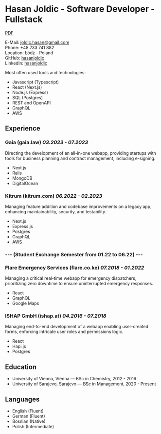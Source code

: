 # Hasan Joldic - Software Developer - Fullstack

[PDF](https://enki.fra1.cdn.digitaloceanspaces.com/Hasan%20Joldic.pdf)

E-Mail: <joldic.hasan@gmail.com>  
Phone: +48 733 741 882  
Location: Łódź - Poland  
GitHub: [hasanjoldic](https://github.com/hasanjoldic)  
LinkedIn: [hasanjoldic](https://www.linkedin.com/in/hasanjoldic/)  

Most often used tools and technologies:

- Javascript (Typescript)
- React (Next.js)
- Node.js (Express)
- SQL (Postgres)
- REST and OpenAPI
- GraphQL
- AWS

## Experience

### Gaia (gaia.law) _03.2023 - 07.2023_

Directing the development of an all-in-one webapp, providing startups with tools for business planning and contract management, including e-signing.

- Next.js
- Rails
- MongoDB
- DigitalOcean

### Kitrum (kitrum.com) _06.2022 - 02.2023_

Managing feature addition and codebase improvements on a legacy app, enhancing maintainability, security, and testability.

- Next.js
- Express.js
- Postgres
- GraphQL
- AWS

### --- (Student Exchange Semester from 01.22 to 06.22) ---

### Flare Emergency Services (flare.co.ke) _07.2018 - 01.2022_

Managing a critical real-time webapp for emergency dispatchers, prioritizing zero downtime to ensure uninterrupted emergency responses.

- React
- GraphQL
- Google Maps

### ISHAP GmbH (ishap.at) _04.2016 - 07.2018_

Managing end-to-end development of a webapp enabling user-created forms, enforcing intricate user roles and permissions logic.

- React
- Hapi.js
- Postgres

## Education

- University of Vienna, Vienna — BSc in Chemistry, 2012 - 2016
- University of Sarajevo, Sarajevo — BSc in Management, 2020 - Present

## Languages

- English (Fluent)
- German (Fluent)
- Bosnian (Native)
- Polish (Intermediate)
